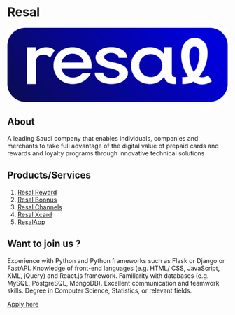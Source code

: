 # Resal

![brand   app logo](https://github.com/ResalApps/.github/blob/main/profile/brand%20%26%20app%20logo.png)
## About

A leading Saudi company that enables individuals, companies and merchants to take full advantage of the digital value of prepaid cards and rewards and loyalty programs through innovative technical solutions

## Products/Services

1. [Resal Reward](https://gleerewards.resal.me/)
2. [Resal Boonus](https://www.resal.me/ar/boonus/home)
3. [Resal Channels](https://www.resal.me/ar/channels/home)
4. [Resal Xcard](https://www.resal.me/ar/xcard/home)
5. [ResalApp](https://giftcards.resal.me)

   


## Want to join us ?

Experience with Python and Python frameworks such as Flask or Django or FastAPI.
Knowledge of front-end languages (e.g. HTML/ CSS, JavaScript, XML, jQuery) and React.js
framework.
Familiarity with databases (e.g. MySQL, PostgreSQL, MongoDB).
Excellent communication and teamwork skills.
Degree in Computer Science, Statistics, or relevant fields.

[Apply here](https://forms.gle/pv5dp4Fx9xjz8qQi6)
